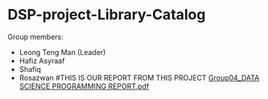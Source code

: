 # DSP-project-Library-Catalog
Group members:
- Leong Teng Man (Leader)
- Hafiz Asyraaf
- Shafiq
- Rosazwan
 #THIS IS OUR REPORT FROM THIS PROJECT
 [Group04_DATA SCIENCE PROGRAMMING REPORT.pdf](https://github.com/hafizsem/DSP-project-Library-Catalog/files/7940106/Group04_DATA.SCIENCE.PROGRAMMING.REPORT.pdf)
 
